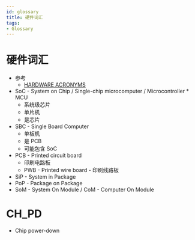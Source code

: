 ```yaml
---
id: glossary
title: 硬件词汇
tags:
- Glossary
---
```


# 硬件词汇

- 参考
  - [HARDWARE ACRONYMS](https://www.electronics-lab.com/hardware-acronyms-sip-soc-som-com-sbc/)
- SoC - System on Chip / Single-chip microcomputer / Microcontroller \* MCU
  - 系统级芯片
  - 单片机
  - 是芯片
- SBC - Single Board Computer
  - 单板机
  - 是 PCB
  - 可能包含 SoC
- PCB - Printed circuit board
  - 印刷电路板
  - PWB - Printed wire board - 印刷线路板
- SiP - System in Package
- PoP - Package on Package
- SoM - System On Module / CoM - Computer On Module

# CH_PD

- Chip power-down

